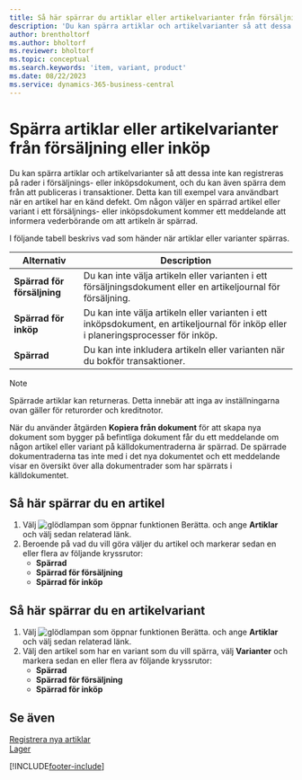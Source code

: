 ```yaml
---
title: Så här spärrar du artiklar eller artikelvarianter från försäljning eller inköp
description: 'Du kan spärra artiklar och artikelvarianter så att dessa inte registreras på rader i försäljnings- eller inköpsdokument, och du kan även spärra dem från att publiceras i en transaktion.'
author: brentholtorf
ms.author: bholtorf
ms.reviewer: bholtorf
ms.topic: conceptual
ms.search.keywords: 'item, variant, product'
ms.date: 08/22/2023
ms.service: dynamics-365-business-central
---
```

# <a name="block-items-or-item-variants-from-sales-or-purchasing"></a>Spärra artiklar eller artikelvarianter från försäljning eller inköp

Du kan spärra artiklar och artikelvarianter så att dessa inte kan registreras på rader i försäljnings- eller inköpsdokument, och du kan även spärra dem från att publiceras i transaktioner. Detta kan till exempel vara användbart när en artikel har en känd defekt. Om någon väljer en spärrad artikel eller variant i ett försäljnings- eller inköpsdokument kommer ett meddelande att informera vederbörande om att artikeln är spärrad.

I följande tabell beskrivs vad som händer när artiklar eller varianter spärras.  

|Alternativ|Description|  
|--------------------|------------|  
|**Spärrad för försäljning**|Du kan inte välja artikeln eller varianten i ett försäljningsdokument eller en artikeljournal för försäljning.|  
|**Spärrad för inköp**|Du kan inte välja artikeln eller varianten i ett inköpsdokument, en artikeljournal för inköp eller i planeringsprocesser för inköp.|  
|**Spärrad**|Du kan inte inkludera artikeln eller varianten när du bokför transaktioner.|  

> [!NOTE]
> Spärrade artiklar kan returneras. Detta innebär att inga av inställningarna ovan gäller för returorder och kreditnotor.

När du använder åtgärden **Kopiera från dokument** för att skapa nya dokument som bygger på befintliga dokument får du ett meddelande om någon artikel eller variant på källdokumentraderna är spärrad. De spärrade dokumentraderna tas inte med i det nya dokumentet och ett meddelande visar en översikt över alla dokumentrader som har spärrats i källdokumentet.

## <a name="to-block-an-item"></a>Så här spärrar du en artikel

1. Välj ![glödlampan som öppnar funktionen Berätta.](media/ui-search/search_small.png "Berätta vad du vill göra") och ange **Artiklar** och välj sedan relaterad länk.  
2. Beroende på vad du vill göra väljer du artikel och markerar sedan en eller flera av följande kryssrutor:
    * **Spärrad**
    * **Spärrad för försäljning**
    * **Spärrad för inköp**  

## <a name="to-block-an-item-variant"></a>Så här spärrar du en artikelvariant

1. Välj ![glödlampan som öppnar funktionen Berätta.](media/ui-search/search_small.png "Berätta vad du vill göra") och ange **Artiklar** och välj sedan relaterad länk.  
2. Välj den artikel som har en variant som du vill spärra, välj **Varianter** och markera sedan en eller flera av följande kryssrutor:  
    * **Spärrad**
    * **Spärrad för försäljning**
    * **Spärrad för inköp**

## <a name="see-also"></a>Se även

[Registrera nya artiklar](inventory-how-register-new-items.md)  
[Lager](inventory-manage-inventory.md)  

[!INCLUDE[footer-include](includes/footer-banner.md)]
